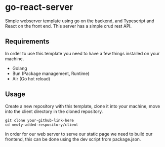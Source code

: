 # go-react-server
Simple webserver template using go on the backend, and Typescript and React on the front end.
This server has a simple crud rest API.

## Requirements

In order to use this template you need to have a few things installed on your machine.

* Golang
* Bun (Package management, Runtime)
* Air (Go hot reload)

## Usage
Create a new repository with this template, clone it into your machine, move into the client directory in the cloned repository.

```
git clone your-github-link-here
cd newly-added-respository/client
```
in order for our web server to serve our static page we need to build our frontend, this can be done using the dev script from package.json.


